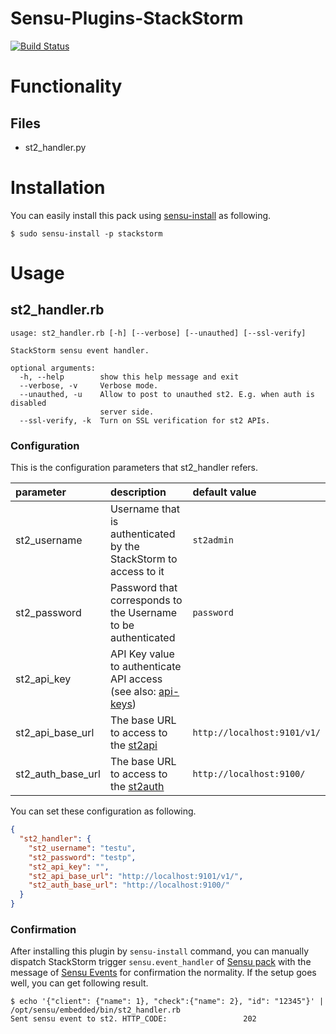 # Sensu-Plugins-StackStorm
[![Build Status](https://travis-ci.org/userlocalhost/sensu-plugins-stackstorm.svg?branch=master)](https://travis-ci.org/userlocalhost/sensu-plugins-stackstorm)

# Functionality

## Files

* st2_handler.py

# Installation
You can easily install this pack using [sensu-install](https://sensuapp.org/docs/latest/reference/plugins.html#installing-sensu-plugins) as following.
```
$ sudo sensu-install -p stackstorm
```

# Usage

## st2_handler.rb
```
usage: st2_handler.rb [-h] [--verbose] [--unauthed] [--ssl-verify]

StackStorm sensu event handler.

optional arguments:
  -h, --help        show this help message and exit
  --verbose, -v     Verbose mode.
  --unauthed, -u    Allow to post to unauthed st2. E.g. when auth is disabled
                    server side.
  --ssl-verify, -k  Turn on SSL verification for st2 APIs.
```

### Configuration
This is the configuration parameters that st2_handler refers.

| parameter         | description | default value |
|:------------------|:------------|:--------------|
| st2_username      | Username that is authenticated by the StackStorm to access to it | `st2admin` |
| st2_password      | Password that corresponds to the Username to be authenticated | `password` |
| st2_api_key       | API Key value to authenticate API access (see also: [api-keys](https://docs.stackstorm.com/authentication.html#api-keys))|  |
| st2_api_base_url  | The base URL to access to the [st2api](https://docs.stackstorm.com/reference/ha.html#st2api) | `http://localhost:9101/v1/` |
| st2_auth_base_url | The base URL to access to the [st2auth](https://docs.stackstorm.com/reference/ha.html#st2auth) | `http://localhost:9100/` |

You can set these configuration as following.

```JSON
{
  "st2_handler": {
    "st2_username": "testu",
    "st2_password": "testp",
    "st2_api_key": "",
    "st2_api_base_url": "http://localhost:9101/v1/",
    "st2_auth_base_url": "http://localhost:9100/"
  }
}
```


### Confirmation
After installing this plugin by `sensu-install` command, you can manually dispatch StackStorm trigger `sensu.event_handler` of [Sensu pack](https://github.com/StackStorm-Exchange/stackstorm-sensu) with the message of [Sensu Events](https://sensuapp.org/docs/latest/reference/events.html) for confirmation the normality. If the setup goes well, you can get following result.
```
$ echo '{"client": {"name": 1}, "check":{"name": 2}, "id": "12345"}' | /opt/sensu/embedded/bin/st2_handler.rb
Sent sensu event to st2. HTTP_CODE:                 202
```
